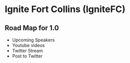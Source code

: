 # Ignite Fort Collins (IgniteFC) 

## Road Map for 1.0
- Upcoming Speakers
- Youtube videos
- Twitter Stream
- Post to Twitter

